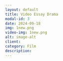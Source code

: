 ```yaml
---
layout: default
title: Video Essay Drama
modal-id: 3
date: 2024-09-18
img: 1new.png
video-img: 1new.png
alt: image-alt
client: 
category: Film
description: 
---
```

